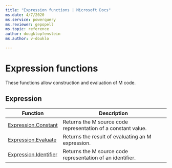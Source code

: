 ```yaml
---
title: "Expression functions | Microsoft Docs"
ms.date: 4/7/2020
ms.service: powerquery
ms.reviewer: gepopell
ms.topic: reference
author: dougklopfenstein
ms.author: v-douklo

---
```

# Expression functions

These functions allow construction and evaluation of M code.
  
## <a name="__toc360789877"></a>Expression  
  
|Function|Description|  
|------------|---------------|  
|[Expression.Constant](expression-constant.md)|Returns the M source code representation of a constant value.|  
|[Expression.Evaluate](expression-evaluate.md)|Returns the result of evaluating an M expression.|  
|[Expression.Identifier](expression-identifier.md)|Returns the M source code representation of an identifier.|  
  
